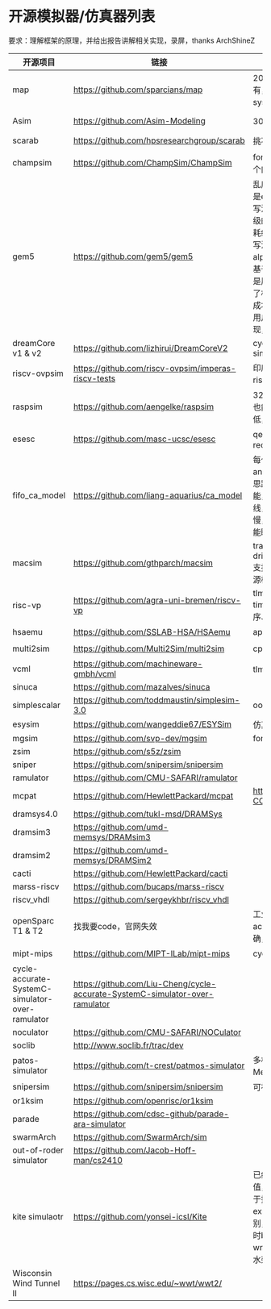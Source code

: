 # 开源模拟器/仿真器列表

要求：理解框架的原理，并给出报告讲解相关实现，录屏，thanks ArchShineZ

| 开源项目                                        | 链接                                                         | 概述                       | note | 评级    |
| ----------------------------------------------- | ------------------------------------------------------------ | ---------------------------- | ------------- | ------------- |
| map                                             | https://github.com/sparcians/map                             | 20年老法师框架，应有尽有，维护也很积极，可以与systemc gem5等lian'dong |               | :star::star::star::star::star: |
| Asim | https://github.com/Asim-Modeling | 30年老法师框架，藏东西了 | [asim-note](./simulator-notes/asim-notes.md) | :star::star::star::star: |
| scarab                                          | https://github.com/hpsresearchgroup/scarab                   | 挑不出毛病，除了no smp |  | :star::star::star::star: |
| champsim                                        | https://github.com/ChampSim/ChampSim                         | for education，简简单单入个门 |               | :star::star::star::star: |
| gem5                                            | https://github.com/gem5/gem5     | 乱序核是tick driven, cache是event driven，很多优秀的写法可以借鉴，比如实现了门级的stdcell，实现了动态功耗统计，还有一些抽象功能的写法，都较为优秀。微架构是alpha21264，缺点是写法要基于原有的框架进行实现，但是原有框架兼容性较高，损失了相当的性能，且修改微架构成本过高。使用python作为用户接口调用底层的C++实现，目前可能并不需要 |  | :star::star::star: |
| dreamCore v1 & v2                               | https://github.com/lizhirui/DreamCoreV2                      | cycle accurate ooo simulator |  | :star::star::star: |
| riscv-ovpsim | https://github.com/riscv-ovpsim/imperas-riscv-tests | 印度理工和sifive建模用，riscv主流工具，只开源了bin |  | :star::star::star: |
| raspsim                                         | https://github.com/aengelke/raspsim                          | 32核vcpu，代码量过大，看也能看，但是没文档，优先级低，后边再看 |  | :star::star: |
| esesc | https://github.com/masc-ucsc/esesc | qemu based，update recently |  | :star::star: |
| fifo_ca_model | https://github.com/liang-aquarius/ca_model | 每个周期对所有module run and update，类似SCore的思路，有dump wave的功能，实现是每个clk进行连线，大量的赋值语句，会很慢，跟Score一个样，说明不能瞎琢磨 | | :star::star: |
| macsim                                          | https://github.com/gthparch/macsim                           | trace driven or execution-drive cycle level simulator,支持多核、互联网络模型和电源模型 |  | :star::star: |
| risc-vp | https://github.com/agra-uni-bremen/riscv-vp | tlm2.0 + instruction-based timing model，不考虑乱序、流水线、cache等 |  | :star: |
| hsaemu                                          | https://github.com/SSLAB-HSA/HSAemu                          | apu system. too old |  | :star: |
| multi2sim                                       | https://github.com/Multi2Sim/multi2sim                       | cpu and gpu simulator |  | :star: |
| vcml | https://github.com/machineware-gmbh/vcml | tlm组件库 | |  |
| sinuca | https://github.com/mazalves/sinuca | |  |  |
| simplescalar                                    | https://github.com/toddmaustin/simplesim-3.0                 | ooo  processor simulator |         |         |
| esysim | https://github.com/wangeddie67/ESYSim | 仿真模型 | | |
| mgsim                                           | https://github.com/svp-dev/mgsim                             | for teaching |               |               |
| zsim                                            | https://github.com/s5z/zsim                                  |                              |               |               |
| sniper                                          | https://github.com/snipersim/snipersim                       |                              |               |               |
| ramulator                                       | https://github.com/CMU-SAFARI/ramulator                      |                              |               |               |
| mcpat                                           | https://github.com/HewlettPackard/mcpat                      | https://github.com/H2020-COSSIM/cMcPAT |               |               |
| dramsys4.0                                      | https://github.com/tukl-msd/DRAMSys                          |                              |               |               |
| dramsim3                                        | https://github.com/umd-memsys/DRAMsim3                       |                              |               |               |
| dramsim2                                        | https://github.com/umd-memsys/DRAMSim2                       |                              |               |               |
| cacti                                           | https://github.com/HewlettPackard/cacti                      |                              |               |               |
| marss-riscv                                     | https://github.com/bucaps/marss-riscv                        |                              |               |               |
| riscv_vhdl                                      | https://github.com/sergeykhbr/riscv_vhdl                     |                              |               |               |
| openSparc T1 & T2                               | 找我要code，官网失效                                         | 工业界源码,not cycle accurate 暂时搁置，不精确，算了 |  | :star::star::star: |
| mipt-mips                                       | https://github.com/MIPT-ILab/mipt-mips                       | cycle accurate |  | :star::star::star: |
| cycle-accurate-SystemC-simulator-over-ramulator | https://github.com/Liu-Cheng/cycle-accurate-SystemC-simulator-over-ramulator |                              |  | :star::star::star: |
| noculator                                       | https://github.com/CMU-SAFARI/NOCulator                      |                              |               |               |
| soclib                                          | http://www.soclib.fr/trac/dev                                |                              |               |               |
| patos-simulator                                 | https://github.com/t-crest/patmos-simulator                  | 多核，基于ramulator进行Mem模拟 |               |               |
| snipersim | https://github.com/snipersim/snipersim | 可视化相当NB | | |
| or1ksim | https://github.com/openrisc/or1ksim |  | | |
| parade | https://github.com/cdsc-github/parade-ara-simulator |  | | |
| swarmArch | https://github.com/SwarmArch/sim |  | | |
| out-of-roder simulator | https://github.com/Jacob-Hoff-man/cs2410 |  | | |
| kite simulaotr | https://github.com/yonsei-icsl/Kite | 已经看完，没有太大的参考价值，主要维护了ticks变量用于控制时钟，latency标识exu的执行模块具体的流水级别，但是仅限于ticks++，同时bpu设计缺失，cache write throuth，整体为5级流水架构 |  |  |
| Wisconsin Wind Tunnel II | https://pages.cs.wisc.edu/~wwt/wwt2/ |  |  |  |

